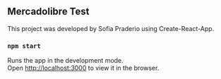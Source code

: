 ## Mercadolibre Test

This project was developed by Sofia Praderio using Create-React-App.

### `npm start`

Runs the app in the development mode.<br />
Open [http://localhost:3000](http://localhost:3000) to view it in the browser.
